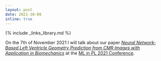 ```yaml
---
layout: post
date: 2021-10-09
inline: true
---
```

{% include _links_library.md %}

On the 7th of November 2021 I will talk about our paper [_Neural Network-Based Left Ventricle Geometry Prediction from CMR Images with Application in Biomechanics_](/projects/9_project) at the [ML in PL 2021 Conference](https://conference2021.mlinpl.org/cfc/).